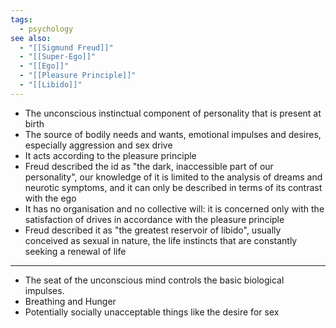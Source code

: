 ```yaml
---
tags:
  - psychology
see also:
  - "[[Sigmund Freud]]"
  - "[[Super-Ego]]"
  - "[[Ego]]"
  - "[[Pleasure Principle]]"
  - "[[Libido]]"
---
```

- The unconscious instinctual component of personality that is present at birth
- The source of bodily needs and wants, emotional impulses and desires, especially aggression and sex drive
- It acts according to the pleasure principle
- Freud described the id as "the dark, inaccessible part of our personality", our knowledge of it is limited to the analysis of dreams and neurotic symptoms, and it can only be described in terms of its contrast with the ego
- It has no organisation and no collective will: it is concerned only with the satisfaction of drives in accordance with the pleasure principle
- Freud described it as "the greatest reservoir of libido", usually conceived as sexual in nature, the life instincts that are constantly seeking a renewal of life

---

- The seat of the unconscious mind controls the basic biological impulses.
- Breathing and Hunger
- Potentially socially unacceptable things like the desire for sex
